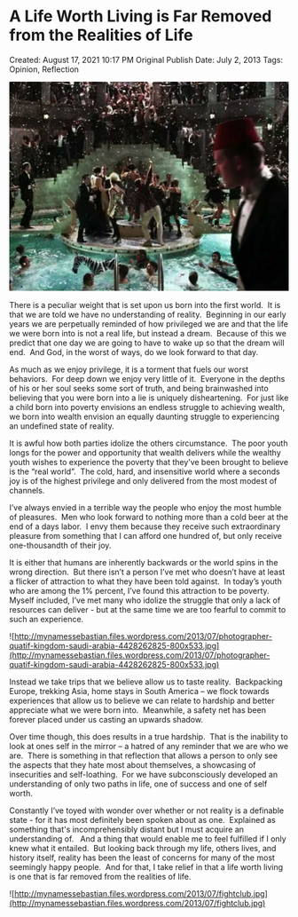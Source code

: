 # A Life Worth Living is Far Removed from the Realities of Life

Created: August 17, 2021 10:17 PM
Original Publish Date: July 2, 2013
Tags: Opinion, Reflection

![Untitled](notion-import/writing/Writing%208e79ce15b0f5476c8359f01b8daaa835/Blogs%20b243d8016e094db7a64e51a987b86d99/sebastianscholl%20com%208a3e8a39a31447d1b19ff195488f3ac5/A%20Life%20Worth%20Living%20is%20Far%20Removed%20from%20the%20Realit%20b086e8ec807746848eb8d0da468ac625/Untitled.png)

There is a peculiar weight that is set upon us born into the first world.  It is that we are told we have no understanding of reality.  Beginning in our early years we are perpetually reminded of how privileged we are and that the life we were born into is not a real life, but instead a dream.  Because of this we predict that one day we are going to have to wake up so that the dream will end.  And God, in the worst of ways, do we look forward to that day.

As much as we enjoy privilege, it is a torment that fuels our worst behaviors.  For deep down we enjoy very little of it.  Everyone in the depths of his or her soul seeks some sort of truth, and being brainwashed into believing that you were born into a lie is uniquely disheartening.  For just like a child born into poverty envisions an endless struggle to achieving wealth, we born into wealth envision an equally daunting struggle to experiencing an undefined state of reality.

It is awful how both parties idolize the others circumstance.  The poor youth longs for the power and opportunity that wealth delivers while the wealthy youth wishes to experience the poverty that they’ve been brought to believe is the “real world”.  The cold, hard, and insensitive world where a seconds joy is of the highest privilege and only delivered from the most modest of channels.

I’ve always envied in a terrible way the people who enjoy the most humble of pleasures.  Men who look forward to nothing more than a cold beer at the end of a days labor.  I envy them because they receive such extraordinary pleasure from something that I can afford one hundred of, but only receive one-thousandth of their joy.

It is either that humans are inherently backwards or the world spins in the wrong direction.  But there isn’t a person I’ve met who doesn’t have at least a flicker of attraction to what they have been told against.  In today’s youth who are among the 1% percent, I’ve found this attraction to be poverty.  Myself included, I’ve met many who idolize the struggle that only a lack of resources can deliver - but at the same time we are too fearful to commit to such an experience.

![http://mynamessebastian.files.wordpress.com/2013/07/photographer-quatif-kingdom-saudi-arabia-4428262825-800x533.jpg](http://mynamessebastian.files.wordpress.com/2013/07/photographer-quatif-kingdom-saudi-arabia-4428262825-800x533.jpg)

Instead we take trips that we believe allow us to taste reality.  Backpacking Europe, trekking Asia, home stays in South America – we flock towards experiences that allow us to believe we can relate to hardship and better appreciate what we were born into.  Meanwhile, a safety net has been forever placed under us casting an upwards shadow.

Over time though, this does results in a true hardship.  That is the inability to look at ones self in the mirror – a hatred of any reminder that we are who we are.  There is something in that reflection that allows a person to only see the aspects that they hate most about themselves, a showcasing of insecurities and self-loathing.  For we have subconsciously developed an understanding of only two paths in life, one of success and one of self worth.

Constantly I’ve toyed with wonder over whether or not reality is a definable state - for it has most definitely been spoken about as one.  Explained as something that's incomprehensibly distant but I must acquire an understanding of.   And a thing that would enable me to feel fulfilled if I only knew what it entailed.  But looking back through my life, others lives, and history itself, reality has been the least of concerns for many of the most seemingly happy people.  And for that, I take relief in that a life worth living is one that is far removed from the realities of life.

![http://mynamessebastian.files.wordpress.com/2013/07/fightclub.jpg](http://mynamessebastian.files.wordpress.com/2013/07/fightclub.jpg)